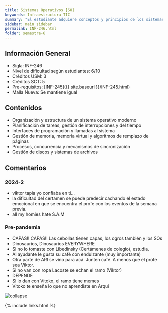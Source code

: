 ```yaml
---
title: Sistemas Operativos‌ [SO]
keywords: Infraestructura TIC
summary: "El estudiante adquiere conceptos y principios de los sistemas operativos, su diseño y construcción. Desarrolla habilidades para programar aplicaciones basándose en los servicios que provee el sistema operativo a nivel de llamadas al sistema.‌"
sidebar: main_sidebar
permalink: INF-246.html
folder: semestre-6
---
```


## Información General

- Sigla: INF-246
- Nivel de dificultad según estudiantes: 6/10
- Créditos USM: 3
- Créditos SCT: 5
- Pre-requisitos: [INF-245]({{ site.baseurl }}/INF-245.html)
- Malla Nueva: Se mantiene igual

## Contenidos

- Organización y estructura de un sistema operativo moderno
- Planificación de tareas, gestión de interrupciones y del tiempo
- Interfaces de programación y llamadas al sistema
- Gestión de memoria, memoria virtual y algoritmos de remplazo de páginas
- Procesos, concurrencia y mecanismos de sincronización
- Gestión de discos y sistemas de archivos

## Comentarios

### 2024-2

- viktor tapia yo confiaba en ti...
- la dificultad del certamen se puede predecir cachando el estado emocional en que se encuentra el profe con los eventos de la semana previa.
- all my homies hate S.A.M

### Pre-pandemia

- CAPAS!! CAPAS!! Las cebollas tienen capas, los ogros también y los SOs
- Dinosaurios, Dinosaurios EVERYWHERE
- Si no lo tomaste con Libedinsky (Certámenes de colegio), estudia.
- Al ayudante le gusta su café con endulzante (muy importante)
- Otra parte de ARI se vino para acá. Junten café. A menos que el profe sea Viktor.
- Si no van con ropa Lacoste se echan el ramo (Viktor)
- DEPENDE
- Si lo dan con Vitoko, el ramo tiene memes
- Vitoko te enseña lo que no aprendiste en Arqui  ‌

<div class="text-center mb-3">
    <img src="images/semestre-6/so1.png" alt="collapse" height="auto">
</div>

{% include links.html %}
